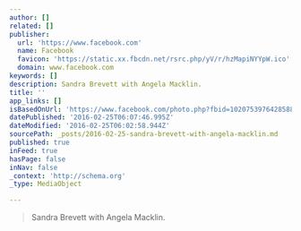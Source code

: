 ```yaml
---
author: []
related: []
publisher:
  url: 'https://www.facebook.com'
  name: Facebook
  favicon: 'https://static.xx.fbcdn.net/rsrc.php/yV/r/hzMapiNYYpW.ico'
  domain: www.facebook.com
keywords: []
description: Sandra Brevett with Angela Macklin.
title: ''
app_links: []
isBasedOnUrl: 'https://www.facebook.com/photo.php?fbid=10207539764285885&set=a.1926087725552.2110541.1642943774&type=3'
datePublished: '2016-02-25T06:07:46.995Z'
dateModified: '2016-02-25T06:02:58.944Z'
sourcePath: _posts/2016-02-25-sandra-brevett-with-angela-macklin.md
published: true
inFeed: true
hasPage: false
inNav: false
_context: 'http://schema.org'
_type: MediaObject

---
```

> Sandra Brevett with Angela Macklin&period;